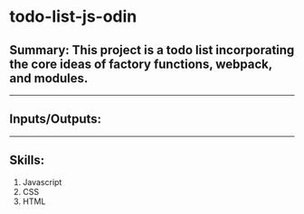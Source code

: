 # todo-list-js-odin

## Summary: This project is a todo list incorporating the core ideas of factory functions, webpack, and modules.

---

## Inputs/Outputs:

---

## Skills:
1. Javascript
2. CSS
3. HTML



